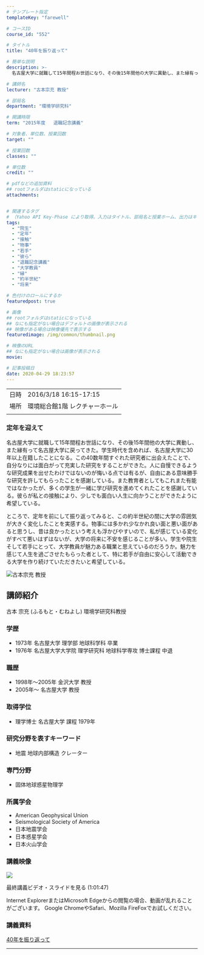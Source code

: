 ```yaml
---
# テンプレート指定
templateKey: "farewell"

# コースID
course_id: "552"

# タイトル
title: "40年を振り返って"

# 簡単な説明
description: >-
  名古屋大学に就職して15年間程お世話になり、その後15年間他の大学に異動し、また縁有って名古屋大学に戻ってきた。学生時代を含めれば、名古屋大学に30年以上在籍したことになる。この40数年間すぐれた研究者に出会えたことで、自分なりには面白がって充実した研究をすることができた。人に自慢できるような研究成果を出せたわけではないのが悔いる点では有るが、自由にある意味勝手な研究を許してもらったことを感謝 ....

# 講師名
lecturer: "古本宗充 教授"

# 部局名
department: "環境学研究科"

# 開講時限
term: "2015年度	退職記念講義"

# 対象者、単位数、授業回数
target: ""

# 授業回数
classes: ""

# 単位数
credit: ""

# pdfなどの追加資料
## rootフォルダはstaticになっている
attachments:


# 関連するタグ
# （Yahoo API Key-Phase により取得。入力はタイトル、部局名と授業ホーム、出力はキーフレーズ（tags））
tags:
  - "院生"
  - "定年"
  - "接触"
  - "物事"
  - "若手"
  - "彼ら"
  - "退職記念講義"
  - "大学教員"
  - "縁"
  - "約半世紀"
  - "将来"

# 色付けのロールにするか
featuredpost: true

# 画像
## rootフォルダはstaticになっている
## なにも指定がない場合はデフォルトの画像が表示される
## 映像がある場合は映像優先で表示する
featuredimage: /img/common/thumbnail.png

# 映像のURL
## なにも指定がない場合は画像が表示される
movie: 

# 記事投稿日
date: 2020-04-29 18:23:57
---
```


|   |   |
|---|---|
| 日時 | 2016/3/18  16:15-17:15 |
| 場所 | 環境総合館1階 レクチャーホール |
|   |   |


### 定年を迎えて

名古屋大学に就職して15年間程お世話になり、その後15年間他の大学に異動し、また縁有って名古屋大学に戻ってきた。学生時代を含めれば、名古屋大学に30年以上在籍したことになる。この40数年間すぐれた研究者に出会えたことで、自分なりには面白がって充実した研究をすることができた。人に自慢できるような研究成果を出せたわけではないのが悔いる点では有るが、自由にある意味勝手な研究を許してもらったことを感謝している。また教育者としてもこれまた有能ではなかったが、多くの学生が一緒に学び研究を進めてくれたことを感謝している。彼らが私との接触により、少しでも面白い人生に向かうことができたように希望している。

ところで、定年を前にして振り返ってみると、この約半世紀の間に大学の雰囲気が大きく変化したことを実感する。物事には多かれ少なかれ良い面と悪い面があると思うし、昔は良かったという考えも浮かびやすいので、私が感じている変化がすべて悪いはずはないが、大学の将来に不安を感じることが多い。学生や院生そして若手にとって、大学教員が魅力ある職業と思えているのだろうか。魅力を感じて人生を過ごさせたもらった者として、特に若手が自由に安心して活動できる大学を作り続けていただきたいと希望している。


![古本宗充 教授](https://ocw.nagoya-u.jp/files/552/furumoto.jpg) 

## 講師紹介

古本 宗充 (ふるもと・むねよし) 環境学研究科教授

### 学歴

* 1973年 名古屋大学 理学部 地球科学科 卒業
* 1976年 名古屋大学大学院 理学研究科 地球科学専攻 博士課程 中退

### 職歴

* 1998年～2005年 金沢大学 教授
* 2005年～ 名古屋大学 教授

### 取得学位

* 理学博士 名古屋大学 課程 1979年

### 研究分野を表すキーワード

* 地震 地球内部構造 クレーター

### 専門分野

* 固体地球惑星物理学

### 所属学会

* American Geophysical Union
* Seismological Society of America
* 日本地震学会
* 日本惑星学会
* 日本火山学会


### 講義映像

[![](https://ocw.nagoya-u.jp/files/552/thumbnail.jpg) ](https://nuvideo.media.nagoya-u.ac.jp/embed/0b0cec86a74ef8d47355a53875f914cc58032c7b)

最終講義ビデオ・スライドを見る (1:01:47)

Internet ExplorerまたはMicrosoft Edgeからの閲覧の場合、動画が乱れることがございます。
Google ChromeやSafari、Mozilla FireFoxでお試しください。


### 講義資料

[40年を振り返って](https://ocw.nagoya-u.jp/files/552/document.pdf) 

-----